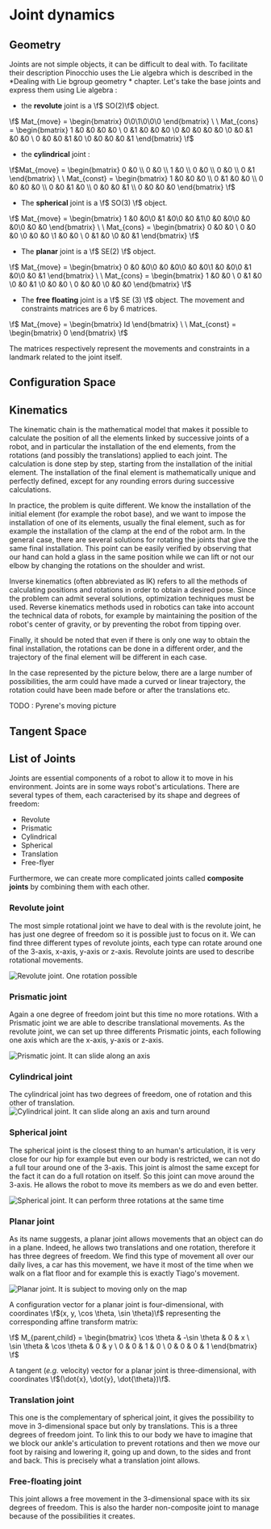 # Joint dynamics

## Geometry

Joints are not simple objects, it can be difficult to deal with. To facilitate their description Pinocchio uses the Lie algebra which is described in the *Dealing with Lie bgroup geometry * chapter. Let's take the base joints and express them using Lie algebra :

- the **revolute** joint is a \f$ SO(2)\f$ object.

\f$ Mat_{move} =
 \begin{bmatrix} 0\\0\\1\\0\\0\\0 \end{bmatrix} \ \ Mat_{cons} = \begin{bmatrix} 1 &0 &0 &0 &0 \\ 0 &1 &0 &0 &0 \\0 &0 &0 &0 &0 \\0 &0 &1 &0 &0 \\ 0 &0 &0 &1 &0 \\0 &0 &0 &0 &1 \end{bmatrix} \f$

- the **cylindrical** joint :

\f$Mat_{move} =
\begin{bmatrix} 0 &0 \\ 0 &0 \\ 1 &0 \\ 0 &0 \\ 0 &0 \\ 0 &1 \end{bmatrix} \ \ Mat_{const} = \begin{bmatrix} 1 &0 &0 &0 \\ 0 &1 &0 &0 \\ 0 &0 &0 &0 \\ 0 &0 &1 &0 \\ 0 &0 &0 &1 \\ 0 &0 &0 &0 \end{bmatrix} \f$


- The **spherical** joint is a \f$ SO(3) \f$ object.

\f$ Mat_{move} =
 \begin{bmatrix} 1 &0 &0\\0 &1 &0\\0 &0 &1\\0 &0 &0\\0 &0 &0\\0 &0 &0 \end{bmatrix} \ \ Mat_{cons} = \begin{bmatrix} 0 &0 &0 \\ 0 &0 &0 \\0 &0 &0 \\1 &0 &0 \\ 0 &1 &0 \\0 &0 &1 \end{bmatrix} \f$

- The **planar** joint is a \f$ SE(2) \f$ object.

 \f$ Mat_{move} =
 \begin{bmatrix} 0 &0 &0\\0 &0 &0\\0 &0 &0\\1 &0 &0\\0 &1 &0\\0 &0 &1 \end{bmatrix} \ \ Mat_{cons} = \begin{bmatrix} 1 &0 &0 \\ 0 &1 &0 \\0 &0 &1 \\0 &0 &0 \\ 0 &0 &0 \\0 &0 &0 \end{bmatrix} \f$

- The **free floating** joint is a \f$ SE (3) \f$ object. The movement and constraints matrices are 6 by 6 matrices.

 \f$ Mat_{move} =
 \begin{bmatrix} Id \end{bmatrix} \ \ Mat_{const} = \begin{bmatrix} 0 \end{bmatrix} \f$


 The matrices respectively represent the movements and constraints in a landmark related to the joint itself.

## Configuration Space

## Kinematics

The kinematic chain is the mathematical model that makes it possible to calculate the position of all the elements linked by successive joints of a robot, and in particular the installation of the end elements, from the rotations (and possibly the translations) applied to each joint. The calculation is done step by step, starting from the installation of the initial element. The installation of the final element is mathematically unique and perfectly defined, except for any rounding errors during successive calculations.

In practice, the problem is quite different. We know the installation of the initial element (for example the robot base), and we want to impose the installation of one of its elements, usually the final element, such as for example the installation of the clamp at the end of the robot arm. In the general case, there are several solutions for rotating the joints that give the same final installation. This point can be easily verified by observing that our hand can hold a glass in the same position while we can lift or not our elbow by changing the rotations on the shoulder and wrist.

Inverse kinematics (often abbreviated as IK) refers to all the methods of calculating positions and rotations in order to obtain a desired pose. Since the problem can admit several solutions, optimization techniques must be used. Reverse kinematics methods used in robotics can take into account the technical data of robots, for example by maintaining the position of the robot's center of gravity, or by preventing the robot from tipping over.

Finally, it should be noted that even if there is only one way to obtain the final installation, the rotations can be done in a different order, and the trajectory of the final element will be different in each case.


In the case represented by the picture below, there are a large number of possibilities, the arm could have made a curved or linear trajectory, the rotation could have been made before or after the translations etc.

TODO : Pyrene's moving picture

## Tangent Space

## List of Joints

Joints are essential components of a robot to allow it to move in his environment. Joints are in some ways robot's articulations. There are several types of them, each caracterised by its shape and degrees of freedom:

- Revolute
- Prismatic
- Cylindrical
- Spherical
- Translation
- Free-flyer

Furthermore, we can create more complicated joints called **composite joints** by combining them with each other.

### Revolute joint

The most simple rotational joint we have to deal with is the revolute joint, he has just one degree of freedom so it is possible just to focus on it. We can find three different types of revolute joints, each type can rotate around one of the 3-axis, x-axis, y-axis or z-axis.
Revolute joints are used to describe rotational movements.

![Revolute joint. One rotation possible](revolute_laas.gif)


### Prismatic joint

Again a one degree of freedom joint but this time no more rotations. With a Prismatic joint we are able to describe translational movements. As the revolute joint, we can set up three differents Prismatic joints, each following one axis which are the x-axis, y-axis or z-axis.

![Prismatic joint. It can slide along an axis](prismatic_laas.gif)
### Cylindrical joint

The cylindrical joint has two degrees of freedom, one of rotation and this other of translation.
![Cylindrical joint. It can slide along an axis and turn around](cylindrical_laas.gif)
### Spherical joint

The spherical joint is the closest thing to an human's articulation, it is very close for our hip for example but even our body is restricted, we can not do a full tour around one of the 3-axis. This joint is almost the same except for the fact it can do a full rotation on itself. So this joint can move around the 3-axis. He allows the robot to move its members as we do and even better.

![Spherical joint. It can perform three rotations at the same time](spherical_laas.gif)

### Planar joint

As its name suggests, a planar joint allows movements that an object can do in a plane. Indeed, he allows two translations and one rotation, therefore it has three degrees of freedom. We find this type of movement all over our daily lives, a car has this movement, we have it most of the time when we walk on a flat floor and for example this is exactly Tiago's movement.

![Planar joint. It is subject to moving only on the map](planar_laas.gif)

A configuration vector for a planar joint is four-dimensional, with coordinates \f$(x, y, \cos \theta, \sin \theta)\f$ representing the corresponding affine transform matrix:

\f$ M_{parent,child} = \begin{bmatrix} \cos \theta & -\sin \theta & 0 & x \\ \sin \theta &  \cos \theta & 0 & y \\ 0 & 0 & 1 & 0 \\ 0 & 0 & 0 & 1 \end{bmatrix} \f$

A tangent (*e.g.* velocity) vector for a planar joint is three-dimensional, with coordinates \f$(\dot{x}, \dot{y}, \dot{\theta})\f$.

### Translation joint

This one is the complementary of spherical joint, it gives the possibility to move in 3-dimensional space but only by translations. This is a three degrees of freedom joint. To link this to our body we have to imagine that we block our ankle's articulation to prevent rotations and then we move our foot by raising and lowering it, going up and down, to the sides and front and back. This is precisely what a translation joint allows.


### Free-floating joint

This joint allows a free movement in the 3-dimensional space with its six degrees of freedom. This is also the harder non-composite joint to manage because of the possibilities it creates.
